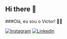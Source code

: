 ## Hi there 👋

###Olá, eu sou o Victor! 🧏‍♂️

[![Instagram](https://img.shields.io/badge/Instagram-E4405F?style=for-the-badge&logo=instagram&logoColor=white)](https://instagram.com/yvictxr)
[![Linkedin](https://img.shields.io/badge/LinkedIn-0077B5?style=for-the-badge&logo=linkedin&logoColor=white)](www.linkedin.com/in/devbyvictor)
